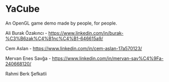 # YaCube

An OpenGL game demo made by people, for people.

Ali Burak Özakıncı - https://www.linkedin.com/in/burak-%C3%B6zak%C4%B1nc%C4%B1-646615a9/

Cem Aslan - https://www.linkedin.com/in/cem-aslan-17a570123/

Mervan Enes Savğa - https://www.linkedin.com/in/mervan-sav%C4%9Fa-240668120/

Rahmi Berk Şefkatli
